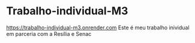 # Trabalho-individual-M3
https://trabalho-individual-m3.onrender.com
Este é meu trabalho inividual em parceria com a Resília e Senac
